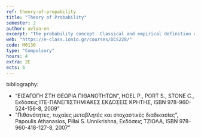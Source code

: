 ```yaml
---
ref: theory-of-propability
title: "Theory of Probability"
semester: 2
author: avlon-en
excerpt: "The probability concept. Classical and empirical definition of probability. Conditional probability and independence. Bayes law. Combinatorial analysis. The concept of random variables. One-dimensional distributions. Functions of random variables. Mean value, variance, correlation functions , correlation coefficient. Multi-dimensional distributions. Central limit theorem. Moment generating functions. Random walks. Stochastic processes.  Master Equation, Langevin Equation, Fokker-Planck Equation, Markov Chains."
web: "https://e-class.ionio.gr/courses/DCS228/"
code: ΜΘ130
type: "Compulsory"
hours: 4
extra: 2Ε
ects: 6
---
```



bibliography: 
  - “ΕΙΣΑΓΩΓΗ ΣΤΗ ΘΕΩΡΙΑ ΠΙΘΑΝΟΤΗΤΩΝ”, HOEL P., PORT S., STONE C., Εκδόσεις ΙΤΕ-ΠΑΝΕΠΙΣΤΗΜΙΑΚΕΣ ΕΚΔΟΣΕΙΣ ΚΡΗΤΗΣ, ISBN 978-960-524-156-8, 2009"
  - “Πιθανότητες, τυχαίες μεταβλητές και στοχαστικές διαδικασίες”, Papoulis Athanasios, Pillai S. Unnikrishna, Εκδόσεις ΤΖΙΟΛΑ, ISBN 978-960-418-127-8, 2007"
  

